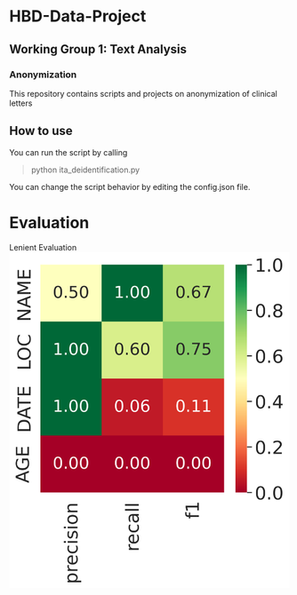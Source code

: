# HBD-Data-Project
## Working Group 1: Text Analysis
### Anonymization
This repository contains scripts and projects on anonymization of clinical letters

## How to use
You can run the script by calling 
> python ita_deidentification.py

You can change the script behavior by editing the config.json file.  

# Evaluation
Lenient Evaluation
![img|320x271](https://github.com/cuya26/hbd-anonymization/blob/main/QUESTIONS_heat.png?raw=true)
